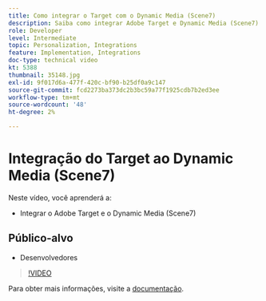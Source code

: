 ```yaml
---
title: Como integrar o Target com o Dynamic Media (Scene7)
description: Saiba como integrar Adobe Target e Dynamic Media (Scene7).
role: Developer
level: Intermediate
topic: Personalization, Integrations
feature: Implementation, Integrations
doc-type: technical video
kt: 5388
thumbnail: 35148.jpg
exl-id: 9f017d6a-477f-420c-bf90-b25df0a9c147
source-git-commit: fcd2273ba373dc2b3bc59a77f1925cdb7b2ed3ee
workflow-type: tm+mt
source-wordcount: '48'
ht-degree: 2%

---
```


# Integração do Target ao Dynamic Media (Scene7)

Neste vídeo, você aprenderá a:

* Integrar o Adobe Target e o Dynamic Media (Scene7)

## Público-alvo

* Desenvolvedores

>[!VIDEO](https://video.tv.adobe.com/v/35148/?quality=12)

Para obter mais informações, visite a [documentação](https://experienceleague.adobe.com/docs/target/using/administer/scene7-settings.html?lang=pt-BR).
